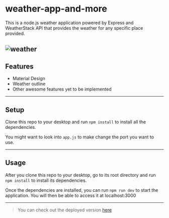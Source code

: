 weather-app-and-more
============
This is a node.js weather application powered by Express and WeatherStack API that provides the weather for any specific place provided.

![weather](https://user-images.githubusercontent.com/42008956/87247395-3bb09c00-c471-11ea-8f16-6c0f1b115c41.PNG)
---

## Features
- Material Design
- Weather outline
- Other awesome features yet to be implemented


---

## Setup
Clone this repo to your desktop and run `npm install` to install all the dependencies.

You might want to look into `app.js` to make change the port you want to use.

---

## Usage
After you clone this repo to your desktop, go to its root directory and run `npm install` to install its dependencies.

Once the dependencies are installed, you can run  `npm run dev` to start the application. You will then be able to access it at localhost:3000

---

>You can check out the deployed version [here](https://weatherandmore.onrender.com/)
